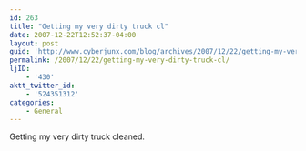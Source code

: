 ```yaml
---
id: 263
title: "Getting my very dirty truck cl"
date: 2007-12-22T12:52:37-04:00
layout: post
guid: 'http://www.cyberjunx.com/blog/archives/2007/12/22/getting-my-very-dirty-truck-cl/'
permalink: /2007/12/22/getting-my-very-dirty-truck-cl/
ljID:
    - '430'
aktt_twitter_id:
    - '524351312'
categories:
    - General
---
```


Getting my very dirty truck cleaned.